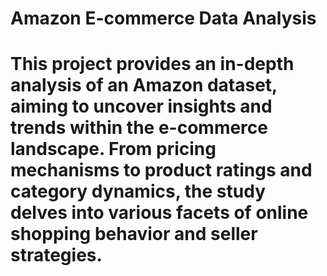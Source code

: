 
<h1>Amazon E-commerce Data Analysis <h1>
<p>This project provides an in-depth analysis of an Amazon dataset, aiming to uncover insights and trends within the e-commerce landscape. From pricing mechanisms to product ratings and category dynamics, the study delves into various facets of online shopping behavior and seller strategies.</p>

